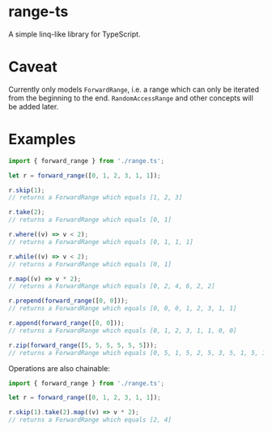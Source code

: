 # range-ts

A simple linq-like library for TypeScript.

# Caveat

Currently only models `ForwardRange`, i.e. a range which can only be iterated from the beginning to the end.
`RandomAccessRange` and other concepts will be added later.

# Examples

```ts
import { forward_range } from './range.ts';

let r = forward_range([0, 1, 2, 3, 1, 1]);

r.skip(1);
// returns a ForwardRange which equals [1, 2, 3]

r.take(2);
// returns a ForwardRange which equals [0, 1]

r.where((v) => v < 2);
// returns a ForwardRange which equals [0, 1, 1, 1]

r.while((v) => v < 2);
// returns a ForwardRange which equals [0, 1]

r.map((v) => v * 2);
// returns a ForwardRange which equals [0, 2, 4, 6, 2, 2]

r.prepend(forward_range([0, 0]));
// returns a ForwardRange which equals [0, 0, 0, 1, 2, 3, 1, 1]

r.append(forward_range([0, 0]));
// returns a ForwardRange which equals [0, 1, 2, 3, 1, 1, 0, 0]

r.zip(forward_range([5, 5, 5, 5, 5, 5]));
// returns a ForwardRange which equals [0, 5, 1, 5, 2, 5, 3, 5, 1, 5, 1, 5]
```

Operations are also chainable:

```ts
import { forward_range } from './range.ts';

let r = forward_range([0, 1, 2, 3, 1, 1]);

r.skip(1).take(2).map((v) => v * 2);
// returns a ForwardRange which equals [2, 4]
```

